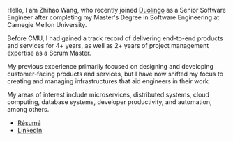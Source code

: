 Hello, I am Zhihao Wang, who recently joined [Duolingo](https://careers.duolingo.com) as a Senior Software Engineer after completing my Master's Degree in Software Engineering at Carnegie Mellon University. 

Before CMU, I had gained a track record of delivering end-to-end products and services for 4+ years, as well as 2+ years of project management expertise as a Scrum Master. 

My previous experience primarily focused on designing and developing customer-facing products and services, but I have now shifted my focus to creating and managing infrastructures that aid engineers in their work. 

My areas of interest include microservices, distributed systems, cloud computing, database systems, developer productivity, and automation, among others.

- [Résumé](http://zhihaowang.me/resource/ZHIHAO_WANG_RESUME.pdf)
- [LinkedIn](http://linkedin.com/in/zhihao-wang/)
